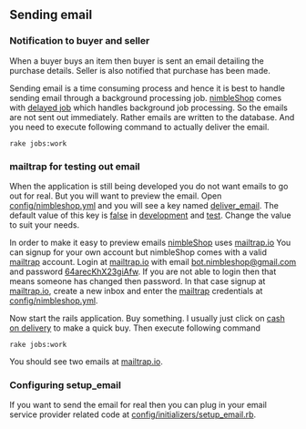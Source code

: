 ##	Sending email ##

### Notification to buyer and seller ###

When a buyer buys an item then buyer is sent an email detailing the purchase details. Seller is also notified that purchase has been made.

Sending email is a time consuming process and hence it is best to handle sending email through a background processing job. <ins>nimbleShop</ins> comes with [delayed job][1] which handles background job processing. So the emails are not sent out immediately. Rather emails are written to the database. And you need to execute following command to actually deliver the email.

```shell
rake jobs:work
```

### mailtrap for testing out email ###

When the application is still being developed you do not want emails to go out for real. But you will want to preview the email. Open <ins>config/nimbleshop.yml</ins> and you will see a key named <ins>deliver_email</ins>. The default value of this key is <ins>false</ins> in <ins>development</ins> and <ins>test</ins>.  Change the value to suit your needs.

In order to make it easy to preview emails <ins>nimbleShop</ins> uses [mailtrap.io][2]  You can signup for your own account but nimbleShop comes with a valid <ins>mailtrap</ins> account. Login at [mailtrap.io][2] with email <ins>bot.nimbleshop@gmail.com</ins> and password <ins>64arecKhX23giAfw</ins>. If you are not able to login then that means someone has changed then password. In that case signup at <ins>mailtrap.io</ins>, create a new inbox and enter the <ins>mailtrap</ins> credentials at <ins>config/nimbleshop.yml</ins>.

Now start the rails application. Buy something. I usually just click on <ins>cash on delivery</ins> to make a quick buy. Then execute following command

```shell
rake jobs:work
```

You should see two emails at <ins>mailtrap.io</ins>.

### Configuring setup_email ###

If you want to send the email for real then you can plug in your email service provider related code at <ins>config/initializers/setup_email.rb</ins>.

[1]: https://github.com/collectiveidea/delayed_job
[2]: http://mailtrap.io